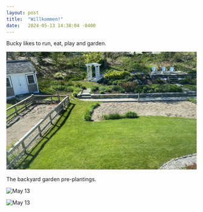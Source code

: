 ```yaml
---
layout: post
title:  "Willkommen!"
date:   2024-05-13 14:38:04 -0400
---
```


Bucky likes to run, eat, play and garden.

![May 13](/assets/may13.2024.jpg)

The backyard garden pre-plantings.

![May 13](/assets/may01.2024.jpg)

![May 13](/assets/may02.2024.jpg)
